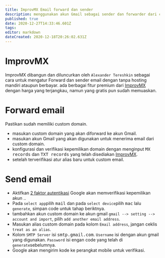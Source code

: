 ```yaml
---
title: ImprovMX Email forward dan sender 
description: menggunakan akun Gmail sebagai sender dan forwarder dari custom domain
published: true
date: 2020-12-27T14:33:46.601Z
tags: 
editor: markdown
dateCreated: 2020-12-18T20:26:02.631Z
---
```


# ImprovMX
ImprovMX dibangun dan diluncurkan oleh `Alexander Tereshkin` sebagai cara untuk mengatur Forward  dan sender email dengan tanpa hosting mandiri ataupun berbayar. ada berbagai fitur premium dari [ImprovMX](https://improvmx.com) dengan harga yang terjangkau, namun yang gratis pun sudah memuaskan.  
# Forward email
Pastikan sudah memiliki custom domain.
- masukan custom domain yang akan diforward ke akun Gmail.
- masukan akun Gmail yang akan digunakan untuk menerima email dari custom domain.
- konfigurasi dan verifikasi kepemilikan domain dengan menginput <kbd>MX records</kbd> dan <kbd>TXT records</kbd> yang telah disediakan [ImprovMX](https://improvmx.com).
- setelah terverifikasi atur alias baru untuk custom email.

# Send email
- Aktifkan [2 faktor autentikasi](https://www.google.com/landing/2step/)
Google akan memverifikasi kepemilikan akun ..
- Pada `select app`pilih <kbd>mail</kbd>  dan pada `select device`pilih <kbd>mac</kbd> lalu `generate`, simpan code untuk tahap beriktnya.
- tambahkan akun custom domain ke akun gmail `gmail --> setting --> account and import`, pilih `add another email address`.
- Masukan alias custom domain pada kolom `Email address`, jangan ceklis `treat as an alias`.
- Kolom `SMTP Server` isi <kbd>smtp.gmail.com</kbd>.
`Username` isi dengan akun gmail yang digunakan.
`Password` isi engan code yang telah di `generate`sebelumnya.
- Google akan mengirim kode ke perangkat mobile untuk verifikasi.


